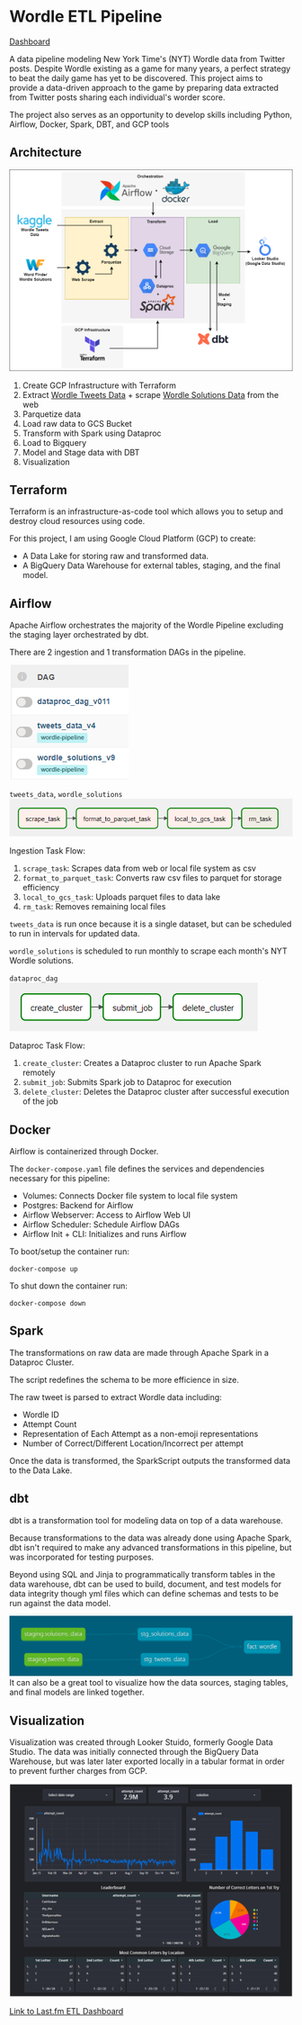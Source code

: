 # Wordle ETL Pipeline
[Dashboard](https://datastudio.google.com/reporting/1cdb0ff2-abfb-447d-afea-8d256f4edf54)

A data pipeline modeling New York Time's (NYT) Wordle data from Twitter posts.
Despite Wordle existing as a game for many years, a perfect strategy to beat the daily game has yet to be discovered. 
This project aims to provide a data-driven approach to the game by preparing data extracted from Twitter posts sharing each individual's worder score.

The project also serves as an opportunity to develop skills including Python, Airflow, Docker, Spark, DBT, and GCP tools


## Architecture
![Architecture](images/Architecture.png)

1. Create GCP Infrastructure with Terraform
2. Extract [Wordle Tweets Data](https://www.kaggle.com/datasets/benhamner/wordle-tweets/download?datasetVersionNumber=361) + scrape [Wordle Solutions Data](https://wordfinder.yourdictionary.com/wordle/answers/) from the web
3. Parquetize data
4. Load raw data to GCS Bucket
5. Transform with Spark using Dataproc
6. Load to Bigquery
7. Model and Stage data with DBT
8. Visualization


## Terraform
Terraform is an infrastructure-as-code tool which allows you to setup and destroy cloud resources using code.

For this project, I am using Google Cloud Platform (GCP) to create:
- A Data Lake for storing raw and transformed data.
- A BigQuery Data Warehouse for external tables, staging, and the final model.


## Airflow
Apache Airflow orchestrates the majority of the Wordle Pipeline excluding the staging layer orchestrated by dbt.

There are 2 ingestion and 1 transformation DAGs in the pipeline.

![Airflow Dags](images/dags.png)

`tweets_data`, `wordle_solutions`
![Ingestion Task Flow](images/ingestion.png)

Ingestion Task Flow:
1. `scrape_task`: Scrapes data from web or local file system as csv
2. `format_to_parquet_task`: Converts raw csv files to parquet for storage efficiency
3. `local_to_gcs_task`: Uploads parquet files to data lake
4. `rm_task`: Removes remaining local files

`tweets_data` is run once because it is a single dataset, but can be scheduled to run in intervals for updated data.

`wordle_solutions` is scheduled to run monthly to scrape each month's NYT Wordle solutions.

`dataproc_dag`
![Dataproc Task Flow](images/transform.png)

Dataproc Task Flow:
1. `create_cluster`: Creates a Dataproc cluster to run Apache Spark remotely
2. `submit_job`: Submits Spark job to Dataproc for execution
3. `delete_cluster`: Deletes the Dataproc cluster after successful execution of the job


## Docker
Airflow is containerized through Docker.

The `docker-compose.yaml` file defines the services and dependencies necessary for this pipeline:
- Volumes: Connects Docker file system to local file system
- Postgres: Backend for Airflow
- Airflow Webserver: Access to Airflow Web UI
- Airflow Scheduler: Schedule Airflow DAGs
- Airflow Init + CLI: Initializes and runs Airflow

To boot/setup the container run:
```
docker-compose up
```

To shut down the container run:
```
docker-compose down
```

## Spark
The transformations on raw data are made through Apache Spark in a Dataproc Cluster.

The script redefines the schema to be more efficience in size.

The raw tweet is parsed to extract Wordle data including:
- Wordle ID
- Attempt Count
- Representation of Each Attempt as a non-emoji representations
- Number of Correct/Different Location/Incorrect per attempt

Once the data is transformed, the SparkScript outputs the transformed data to the Data Lake.


## dbt
dbt is a transformation tool for modeling data on top of a data warehouse.

Because transformations to the data was already done using Apache Spark, dbt isn't required to make any advanced transformations in this pipeline, but was incorporated for testing purposes.

Beyond using SQL and Jinja to programmatically transform tables in the data warehouse, dbt can be used to build, document, and test models for data integrity though yml files which can define schemas and tests to be run against the data model.

![dbt Lineage](images/dbt.png)
It can also be a great tool to visualize how the data sources, staging tables, and final models are linked together.


## Visualization
Visualization was created through Looker Stuido, formerly Google Data Studio.
The data was initially connected through the BigQuery Data Warehouse, but was later later exported locally in a tabular format in order to prevent further charges from GCP.

[![Dashboard](images/dashboard.png)](https://lookerstudio.google.com/reporting/1cdb0ff2-abfb-447d-afea-8d256f4edf54)

[Link to Last.fm ETL Dashboard](https://lookerstudio.google.com/reporting/1cdb0ff2-abfb-447d-afea-8d256f4edf54)